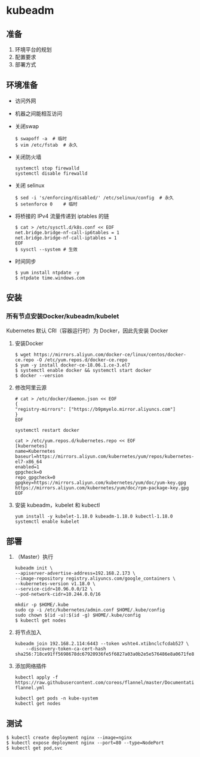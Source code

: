 # kubeadm

## 准备

1. 环境平台的规划
2. 配置要求
3. 部署方式


## 环境准备

* 访问外网

* 机器之间能相互访问

* 关闭swap

  ````
  $ swapoff -a	# 临时
  $ vim /etc/fstab	# 永久
  ````

* 关闭防火墙

  ````
  systemctl stop firewalld
  systemctl disable firewalld
  ````

* 关闭 selinux

  ````
  $ sed -i 's/enforcing/disabled/' /etc/selinux/config	# 永久
  $ setenforce 0	# 临时
  ````

* 将桥接的 IPv4 流量传递到 iptables 的链

  ````
  $ cat > /etc/sysctl.d/k8s.conf << EOF
  net.bridge.bridge-nf-call-ip6tables = 1
  net.bridge.bridge-nf-call-iptables = 1
  EOF
  $ sysctl --system	# 生效
  ````

* 时间同步

  ````
  $ yum install ntpdate -y
  $ ntpdate time.windows.com
  ````

## 安装

### 所有节点安装Docker/kubeadm/kubelet

Kubernetes 默认 CRI（容器运行时）为 Docker，因此先安装 Docker

1. 安装Docker

   `````
   $ wget https://mirrors.aliyun.com/docker-ce/linux/centos/docker-ce.repo -O /etc/yum.repos.d/docker-ce.repo
   $ yum -y install docker-ce-18.06.1.ce-3.el7
   $ systemctl enable docker && systemctl start docker
   $ docker --version
   `````

2. 修改阿里云源

   ````
   # cat > /etc/docker/daemon.json << EOF
   {
   "registry-mirrors": ["https://b9pmyelo.mirror.aliyuncs.com"]
   }
   EOF

   systemctl restart docker
   ````

   ````
   cat > /etc/yum.repos.d/kubernetes.repo << EOF 
   [kubernetes] 
   name=Kubernetes
   baseurl=https://mirrors.aliyun.com/kubernetes/yum/repos/kubernetes-el7-x86_64
   enabled=1 
   gpgcheck=0 
   repo_gpgcheck=0 
   gpgkey=https://mirrors.aliyun.com/kubernetes/yum/doc/yum-key.gpg https://mirrors.aliyun.com/kubernetes/yum/doc/rpm-package-key.gpg 
   EOF
   ````

3. 安装 kubeadm，kubelet 和 kubectl

   ````
   yum install -y kubelet-1.18.0 kubeadm-1.18.0 kubectl-1.18.0
   systemctl enable kubelet
   ````

## 部署

1. （Master）执行

   ````
   kubeadm init \
   --apiserver-advertise-address=192.168.2.173 \
   --image-repository registry.aliyuncs.com/google_containers \
   --kubernetes-version v1.18.0 \
   --service-cidr=10.96.0.0/12 \
   --pod-network-cidr=10.244.0.0/16
   ````

   ````
   mkdir -p $HOME/.kube 
   sudo cp -i /etc/kubernetes/admin.conf $HOME/.kube/config 
   sudo chown $(id -u):$(id -g) $HOME/.kube/config
   $ kubectl get nodes
   ````

2. 将节点加入

   `````
   kubeadm join 192.168.2.114:6443 --token wshte4.xtibnclcfcdab527 \
       --discovery-token-ca-cert-hash sha256:718ce91ff5698678dc67920936fe5f6827a03a0b2e5e576486e8a0671fe823fa
   `````

3. 添加网络插件

   ````
   kubectl apply -f https://raw.githubusercontent.com/coreos/flannel/master/Documentation/kube-flannel.yml

   kubectl get pods -n kube-system
   kubectl get nodes
   ````

## 测试

````
$ kubectl create deployment nginx --image=nginx 
$ kubectl expose deployment nginx --port=80 --type=NodePort 
$ kubectl get pod,svc
````


